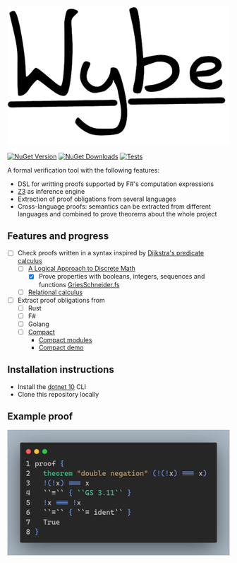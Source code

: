 ![Wybe](./documents/images/wybe_logo.png)

[![NuGet Version][NuGet Version Shield]][Wybe NuGet]
[![NuGet Downloads][NuGet Downloads Shield]][Wybe NuGet]
[![Tests][Wybe Tests Shield]][GitHub Actions]

A formal verification tool with the following features:

- DSL for writting proofs supported by F#'s computation expressions
- [Z3][Z3] as inference engine
- Extraction of proof obligations from several languages
- Cross-language proofs: semantics can be extracted from different languages and combined to prove theorems about the whole project

## Features and progress

- [ ] Check proofs written in a syntax inspired by [Dijkstra's predicate calculus][EWD1300]
  - [ ] [A Logical Approach to Discrete Math][LADM]
    - [x] Prove properties with booleans, integers, sequences and functions [GriesSchneider.fs](./Prover/GriesSchneider.fs)
  - [ ] [Relational calculus](./documents/calc_collection.pdf)

- [ ] Extract proof obligations from
  - [ ] Rust
  - [ ] F#
  - [ ] Golang
  - [ ] [Compact][Compact Docs]
    - [Compact modules](./Prover/LanguageServices/Compact/)
    - [Compact demo](./Test/CompactTest.fs)

## Installation instructions

- Install the [dotnet 10](https://dotnet.microsoft.com/en-us/download) CLI
- Clone this repository locally

## Example proof

![Double Negation](./documents/images/double_negation.png)

[EWD1300]: https://www.cs.utexas.edu/users/EWD/transcriptions/EWD13xx/EWD1300.html
[LADM]: https://books.google.de/books/about/A_Logical_Approach_to_Discrete_Math.html?id=ZWTDQ6H6gsUC
[Z3]: https://github.com/Z3Prover/z3

[Wybe NuGet]: https://www.nuget.org/packages/Wybe
[GitHub Actions]: https://github.com/lamg/wybe/actions
[NuGet Version Shield]: https://img.shields.io/nuget/v/Wybe?style=flat-square
[NuGet Downloads Shield]: https://img.shields.io/nuget/dt/Wybe?style=flat-square
[Wybe Tests Shield]: https://img.shields.io/github/actions/workflow/status/lamg/wybe/test.yml?style=flat-square&label=tests

[Compact Docs]: https://docs.midnight.network/develop/reference/compact
